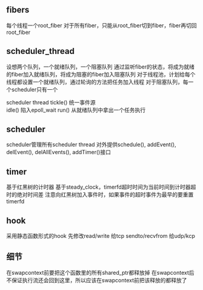 ## fibers
每个线程一个root_fiber
对于所有fiber，只能从root_fiber切到fiber，fiber再切回root_fiber


## scheduler_thread
设想两个队列，一个就绪队列，一个阻塞队列
通过监听fiber的状态，将成为就绪的fiber加入就绪队列，将成为阻塞的fiber加入阻塞队列
对于线程池，计划给每个线程都设置一个就绪队列，通过轮询的方法把任务加入线程
对于阻塞队列，每一个scheduler只有一个

scheduler thread tickle()    统一事件源   
                 idle()      陷入epoll_wait
                 run()       从就绪队列中拿出一个任务执行


## scheduler
scheduler管理所有scheduler thread
对外提供schedule(), addEvent(), delEvent(), delAllEvents(), addTimer()接口

## timer
基于红黑树的计时器
基于steady_clock，timerfd超时时间为当前时间到计时器超时的绝对时间差
注意向红黑树加入事件时，如果事件的超时事件为最早的要重置timerfd

## hook
采用静态函数形式的hook
先修改read/write 给tcp
     sendto/recvfrom 给udp/kcp


## 细节
在swapcontext前要把这个函数里的所有shared_ptr都释放掉
在swapcontext后不保证执行流还会回到这里，所以应该在swapcontext前把该释放的都释放了